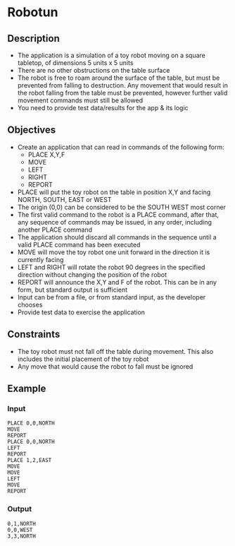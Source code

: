 # Robotun

## Description

- The application is a simulation of a toy robot moving on a square tabletop, of dimensions 5 units x 5 units
- There are no other obstructions on the table surface
- The robot is free to roam around the surface of the table, but must be prevented from falling to destruction. Any movement that would result in the robot falling from the table must be prevented, however further valid movement commands must still be allowed
- You need to provide test data/results for the app & its logic

## Objectives

- Create an application that can read in commands of the following form:
  - PLACE X,Y,F
  - MOVE
  - LEFT
  - RIGHT
  - REPORT
- PLACE will put the toy robot on the table in position X,Y and facing NORTH, SOUTH, EAST or WEST
- The origin (0,0) can be considered to be the SOUTH WEST most corner
- The first valid command to the robot is a PLACE command, after that, any sequence of commands may be issued, in any order, including another PLACE command
- The application should discard all commands in the sequence until a valid PLACE command has been executed
- MOVE will move the toy robot one unit forward in the direction it is currently facing
- LEFT and RIGHT will rotate the robot 90 degrees in the specified direction without changing the
position of the robot
- REPORT will announce the X,Y and F of the robot. This can be in any form, but standard output is
sufficient
- Input can be from a file, or from standard input, as the developer chooses
- Provide test data to exercise the application

## Constraints

- The toy robot must not fall off the table during movement. This also includes the initial
placement of the toy robot
- Any move that would cause the robot to fall must be ignored

## Example

### Input

```text
PLACE 0,0,NORTH
MOVE
REPORT
PLACE 0,0,NORTH
LEFT
REPORT
PLACE 1,2,EAST
MOVE
MOVE
LEFT
MOVE
REPORT
```

### Output

```text
0,1,NORTH
0,0,WEST
3,3,NORTH
```
